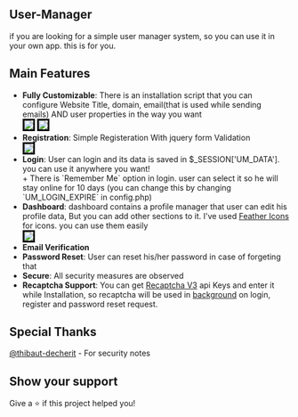 ## User-Manager

if you are looking for a simple user manager system, so you can use it in your own app. this is for you.
## Main Features
<ul>
	<li><b>Fully Customizable</b>: There is an installation script that you can configure Website Title, domain, email(that is used while sending emails) AND user properties in the way you want</li>
<img src="https://raw.githubusercontent.com/irhosseinz/User-Manager/master/install/screen_shots/install.png" style="border:3px solid black"/>
<img src="https://raw.githubusercontent.com/irhosseinz/User-Manager/master/install/screen_shots/install_fields.png" style="border:3px solid black"/>
	<li><b>Registration</b>: Simple Registeration With jquery form Validation</li>
<img src="https://raw.githubusercontent.com/irhosseinz/User-Manager/master/install/screen_shots/register.png" style="border:3px solid black"/>
	<li><b>Login</b>: User can login and its data is saved in $_SESSION['UM_DATA']. you can use it anywhere you want!<br/>+ There is `Remember Me` option in login. user can select it so he will stay online for 10 days (you can change this by changing `UM_LOGIN_EXPIRE` in config.php)</li>
	<li><b>Dashboard</b>: dashboard contains a profile manager that user can edit his profile data, But you can add other sections to it. I've used <a href="https://feathericons.com/" target="_blank">Feather Icons</a> for icons. you can use them easily</li>
<img src="https://raw.githubusercontent.com/irhosseinz/User-Manager/master/install/screen_shots/dashboard.png" style="border:3px solid black"/>
	<li><b>Email Verification</b></li>
	<li><b>Password Reset</b>: User can reset his/her password in case of forgeting that</li>
	<li><b>Secure</b>: All security measures are observed</li>
	<li><b>Recaptcha Support</b>: You can get <a href="https://www.google.com/recaptcha/admin" target="_blank">Recaptcha V3</a> api Keys and enter it while Installation, so recaptcha will be used in <u>background</u> on login, register and password reset request.</li>
</ul>

## Special Thanks
  [@thibaut-decherit](https://github.com/thibaut-decherit) - For security notes

## Show your support
Give a ⭐️ if this project helped you!
